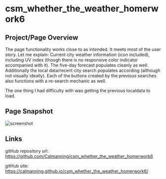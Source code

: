 # csm_whether_the_weather_homerwork6

## Project/Page Overview

The page functionality works close to as intended. It meets most of the user story. Let me explain: Current city weather information (icon included), including UV index (though there is no responsive color indicator accompanied with it). The five-day forecast populates cleanly as well. Additionally the local data/recent city search populates according (although not visually ideally). Each of the buttons created by the previous searches also functions with a re-search mechanic as well. 

The one thing I had difficulty with was getting the previous localdata to load.

## Page Snapshot
![screenshot](screenshot.png)

## Links

gitHub repository url: https://github.com/Calmanning/csm_whether_the_weather_homerwork6

gitHub site: https://calmanning.github.io/csm_whether_the_weather_homerwork6/



